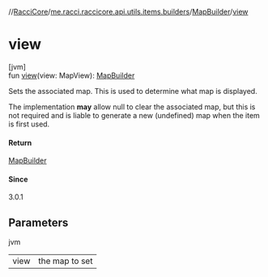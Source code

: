 //[RacciCore](../../../index.md)/[me.racci.raccicore.api.utils.items.builders](../index.md)/[MapBuilder](index.md)/[view](view.md)

# view

[jvm]\
fun [view](view.md)(view: MapView): [MapBuilder](index.md)

Sets the associated map. This is used to determine what map is displayed.

The implementation **may** allow null to clear the associated map, but this is not required and is liable to generate a new (undefined) map when the item is first used.

#### Return

[MapBuilder](index.md)

#### Since

3.0.1

## Parameters

jvm

| | |
|---|---|
| view | the map to set |
